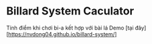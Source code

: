 # Billard System Caculator
Tính điểm khi chơi bi-a kết hợp với bài lá
Demo [tại đây] [https://nvdong04.github.io/billard-system/]
